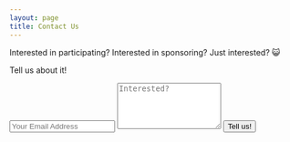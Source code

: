 ```yaml
---
layout: page
title: Contact Us
---
```


Interested in participating? Interested in sponsoring? Just interested? :smiley_cat:

Tell us about it!

<form action="//formspree.io/info@devcember.com" method="POST" class="form-stacked form-light">
  <input type="text" name="email" class="input mobile-block" placeholder="Your Email Address">
  <textarea type="text" name="content" class="input mobile-block" rows="5" placeholder="Interested?"></textarea>
  <input type="submit" class="button button-blue button-big mobile-block" value="Tell us!">
</form>
